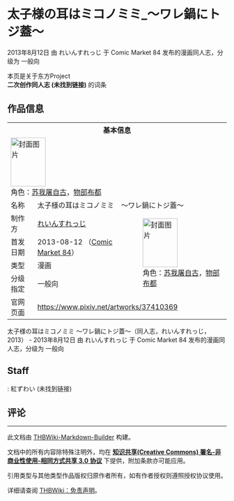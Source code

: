 # 太子様の耳はミコノミミ_～ワレ鍋にトジ蓋～

<!-- source html: G:\repos\THBWiki-Markdown-Builder\THBWikiMarkdown\Temp\main\5\52\ns0%3A%E5%A4%AA%E5%AD%90%E6%A7%98%E3%81%AE%E8%80%B3%E3%81%AF%E3%83%9F%E3%82%B3%E3%83%8E%E3%83%9F%E3%83%9F_%EF%BD%9E%E3%83%AF%E3%83%AC%E9%8D%8B%E3%81%AB%E3%83%88%E3%82%B8%E8%93%8B%EF%BD%9E.html -->

2013年8月12日 由 れいんすれっじ 于 Comic Market 84 发布的漫画同人志，分级为 一般向

本页是关于东方Project  
 **二次创作同人志 (未找到链接)** 的词条
## 作品信息

<table><tbody><tr><th colspan="3">基本信息</th></tr><tr><td class="cover-artwork-mobile" colspan="2"><a href="./文件-太子様の耳はミコノミミ_～ワレ鍋にトジ蓋～封面.jpg.md" class="image" title="封面图片"><img alt="封面图片" src="https://upload.thwiki.cc/thumb/0/07/%E5%A4%AA%E5%AD%90%E6%A7%98%E3%81%AE%E8%80%B3%E3%81%AF%E3%83%9F%E3%82%B3%E3%83%8E%E3%83%9F%E3%83%9F_%EF%BD%9E%E3%83%AF%E3%83%AC%E9%8D%8B%E3%81%AB%E3%83%88%E3%82%B8%E8%93%8B%EF%BD%9E%E5%B0%81%E9%9D%A2.jpg/80px-%E5%A4%AA%E5%AD%90%E6%A7%98%E3%81%AE%E8%80%B3%E3%81%AF%E3%83%9F%E3%82%B3%E3%83%8E%E3%83%9F%E3%83%9F_%EF%BD%9E%E3%83%AF%E3%83%AC%E9%8D%8B%E3%81%AB%E3%83%88%E3%82%B8%E8%93%8B%EF%BD%9E%E5%B0%81%E9%9D%A2.jpg" decoding="async" loading="lazy" width="80" height="112" srcset="https://upload.thwiki.cc/thumb/0/07/%E5%A4%AA%E5%AD%90%E6%A7%98%E3%81%AE%E8%80%B3%E3%81%AF%E3%83%9F%E3%82%B3%E3%83%8E%E3%83%9F%E3%83%9F_%EF%BD%9E%E3%83%AF%E3%83%AC%E9%8D%8B%E3%81%AB%E3%83%88%E3%82%B8%E8%93%8B%EF%BD%9E%E5%B0%81%E9%9D%A2.jpg/120px-%E5%A4%AA%E5%AD%90%E6%A7%98%E3%81%AE%E8%80%B3%E3%81%AF%E3%83%9F%E3%82%B3%E3%83%8E%E3%83%9F%E3%83%9F_%EF%BD%9E%E3%83%AF%E3%83%AC%E9%8D%8B%E3%81%AB%E3%83%88%E3%82%B8%E8%93%8B%EF%BD%9E%E5%B0%81%E9%9D%A2.jpg 1.5x, https://upload.thwiki.cc/thumb/0/07/%E5%A4%AA%E5%AD%90%E6%A7%98%E3%81%AE%E8%80%B3%E3%81%AF%E3%83%9F%E3%82%B3%E3%83%8E%E3%83%9F%E3%83%9F_%EF%BD%9E%E3%83%AF%E3%83%AC%E9%8D%8B%E3%81%AB%E3%83%88%E3%82%B8%E8%93%8B%EF%BD%9E%E5%B0%81%E9%9D%A2.jpg/160px-%E5%A4%AA%E5%AD%90%E6%A7%98%E3%81%AE%E8%80%B3%E3%81%AF%E3%83%9F%E3%82%B3%E3%83%8E%E3%83%9F%E3%83%9F_%EF%BD%9E%E3%83%AF%E3%83%AC%E9%8D%8B%E3%81%AB%E3%83%88%E3%82%B8%E8%93%8B%EF%BD%9E%E5%B0%81%E9%9D%A2.jpg 2x" data-file-width="710" data-file-height="994"></a><div class="cover-char">角色：<a href="./苏我屠自古.md" title="苏我屠自古">苏我屠自古</a>，<a href="./物部布都.md" title="物部布都">物部布都</a></div></td>
</tr><tr><td class="label">名称</td><td colspan="2"> 太子様の耳はミコノミミ　～ワレ鍋にトジ蓋～ </td></tr><tr><td class="label">制作方</td><td><a href="./れいんすれっじ.md" title="れいんすれっじ">れいんすれっじ</a></td><td class="cover-artwork" rowspan="4" style="min-width:112px;"><a href="./文件-太子様の耳はミコノミミ_～ワレ鍋にトジ蓋～封面.jpg.md" class="image" title="封面图片"><img alt="封面图片" src="https://upload.thwiki.cc/thumb/0/07/%E5%A4%AA%E5%AD%90%E6%A7%98%E3%81%AE%E8%80%B3%E3%81%AF%E3%83%9F%E3%82%B3%E3%83%8E%E3%83%9F%E3%83%9F_%EF%BD%9E%E3%83%AF%E3%83%AC%E9%8D%8B%E3%81%AB%E3%83%88%E3%82%B8%E8%93%8B%EF%BD%9E%E5%B0%81%E9%9D%A2.jpg/80px-%E5%A4%AA%E5%AD%90%E6%A7%98%E3%81%AE%E8%80%B3%E3%81%AF%E3%83%9F%E3%82%B3%E3%83%8E%E3%83%9F%E3%83%9F_%EF%BD%9E%E3%83%AF%E3%83%AC%E9%8D%8B%E3%81%AB%E3%83%88%E3%82%B8%E8%93%8B%EF%BD%9E%E5%B0%81%E9%9D%A2.jpg" decoding="async" loading="lazy" width="80" height="112" srcset="https://upload.thwiki.cc/thumb/0/07/%E5%A4%AA%E5%AD%90%E6%A7%98%E3%81%AE%E8%80%B3%E3%81%AF%E3%83%9F%E3%82%B3%E3%83%8E%E3%83%9F%E3%83%9F_%EF%BD%9E%E3%83%AF%E3%83%AC%E9%8D%8B%E3%81%AB%E3%83%88%E3%82%B8%E8%93%8B%EF%BD%9E%E5%B0%81%E9%9D%A2.jpg/120px-%E5%A4%AA%E5%AD%90%E6%A7%98%E3%81%AE%E8%80%B3%E3%81%AF%E3%83%9F%E3%82%B3%E3%83%8E%E3%83%9F%E3%83%9F_%EF%BD%9E%E3%83%AF%E3%83%AC%E9%8D%8B%E3%81%AB%E3%83%88%E3%82%B8%E8%93%8B%EF%BD%9E%E5%B0%81%E9%9D%A2.jpg 1.5x, https://upload.thwiki.cc/thumb/0/07/%E5%A4%AA%E5%AD%90%E6%A7%98%E3%81%AE%E8%80%B3%E3%81%AF%E3%83%9F%E3%82%B3%E3%83%8E%E3%83%9F%E3%83%9F_%EF%BD%9E%E3%83%AF%E3%83%AC%E9%8D%8B%E3%81%AB%E3%83%88%E3%82%B8%E8%93%8B%EF%BD%9E%E5%B0%81%E9%9D%A2.jpg/160px-%E5%A4%AA%E5%AD%90%E6%A7%98%E3%81%AE%E8%80%B3%E3%81%AF%E3%83%9F%E3%82%B3%E3%83%8E%E3%83%9F%E3%83%9F_%EF%BD%9E%E3%83%AF%E3%83%AC%E9%8D%8B%E3%81%AB%E3%83%88%E3%82%B8%E8%93%8B%EF%BD%9E%E5%B0%81%E9%9D%A2.jpg 2x" data-file-width="710" data-file-height="994"></a><div class="cover-char">角色：<a href="./苏我屠自古.md" title="苏我屠自古">苏我屠自古</a>，<a href="./物部布都.md" title="物部布都">物部布都</a></div></td>
</tr><tr><td class="label">首发日期</td><td>2013-08-12&#160;（<a href="/展会作品列表?e=Comic+Market%2384">Comic Market 84</a>）</td></tr><tr><td class="label">类型</td><td>漫画</td></tr><tr><td class="label">分级指定</td><td>一般向</td></tr>
<tr><td class="label">官网页面</td><td colspan="2"><a rel="nofollow" class="external free" href="https://www.pixiv.net/artworks/37410369">https://www.pixiv.net/artworks/37410369</a></td></tr></tbody></table>

太子様の耳はミコノミミ ～ワレ鍋にトジ蓋～（同人志，れいんすれっじ，2013） - 2013年8月12日 由 れいんすれっじ 于 Comic Market 84 发布的漫画同人志，分级为 一般向
## Staff
: 紅ずわい (未找到链接)

## 评论




---

此文档由 [THBWiki-Markdown-Builder](https://github.com/Delsin-Yu/THBWiki-Markdown-Builder) 构建。

文档中的所有内容除特殊注明外，均在 [**知识共享(Creative Commons) 署名-非商业性使用-相同方式共享 3.0 协议**](https://creativecommons.org/licenses/by-sa/3.0/deed.zh-hans) 下提供，附加条款亦可能应用。

引用类型与其他类型作品版权归原作者所有，如有作者授权则遵照授权协议使用。

详细请查阅 [THBWiki：免责声明](https://thbwiki.cc/THBWiki:%E5%85%8D%E8%B4%A3%E5%A3%B0%E6%98%8E)。

